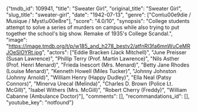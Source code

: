 {"tmdb_id": 109941, "title": "Sweater Girl", "original_title": "Sweater Girl", "slug_title": "sweater-girl", "date": "1942-07-13", "genre": ["Com\u00e9die / Musique / Myst\u00e8re"], "score": "4.0/10", "synopsis": "College students attempt to solve a series of murders on campus while also trying to put together the school's big show. Remake of 1935's College Scandal.", "image": "https://image.tmdb.org/t/p/w185_and_h278_bestv2/atfnRl3fa6mnWuCeMRJOeSlOYRt.jpg", "actors": ["Eddie Bracken (Jack Mitchell)", "June Preisser (Susan Lawrence)", "Phillip Terry (Prof. Martin Lawrence)", "Nils Asther (Prof. Henri Menard)", "Frieda Inescort (Mrs. Menard)", "Betty Jane Rhodes (Louise Menard)", "Kenneth Howell (Miles Tucker)", "Johnny Johnston (Johnny Arnold)", "William Henry (Happy Dudley)", "Ella Neal (Patsy Connors)", "Minerva Urecal (Melinda)", "Charles D. Brown (Police Lt. McGill)", "Isabel Withers (Mrs. McGill)", "Robert Cherry (Freddy)", "William Cabanne (Ambulance Doctor)"], "comments": [], "recommandations_id": [], "youtube_key": "notfound"}